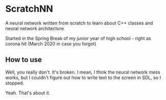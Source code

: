 # ScratchNN
A neural network written from scratch to learn about C++ classes and neural network architecture

Started in the Spring Break of my junior year of high school - right as corona hit (March 2020 in case you forgot)

## How to use

Well, you really don't. It's broken. I mean, I think the neural network mess works, but I couldn't figure out how to write text to the screen in SDL, so I stopped.

Yeah. That's about it.
